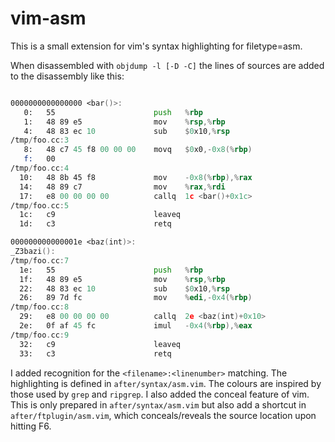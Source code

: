# vim-asm

This is a small extension for vim's syntax highlighting for filetype=asm.

When disassembled with `objdump -l [-D -C]` the lines of sources are added to the disassembly like this:

```asm

0000000000000000 <bar()>:
   0:   55                      push   %rbp
   1:   48 89 e5                mov    %rsp,%rbp
   4:   48 83 ec 10             sub    $0x10,%rsp
/tmp/foo.cc:3
   8:   48 c7 45 f8 00 00 00    movq   $0x0,-0x8(%rbp)
   f:   00 
/tmp/foo.cc:4
  10:   48 8b 45 f8             mov    -0x8(%rbp),%rax
  14:   48 89 c7                mov    %rax,%rdi
  17:   e8 00 00 00 00          callq  1c <bar()+0x1c>
/tmp/foo.cc:5
  1c:   c9                      leaveq
  1d:   c3                      retq

000000000000001e <baz(int)>:
_Z3bazi():
/tmp/foo.cc:7
  1e:   55                      push   %rbp
  1f:   48 89 e5                mov    %rsp,%rbp
  22:   48 83 ec 10             sub    $0x10,%rsp
  26:   89 7d fc                mov    %edi,-0x4(%rbp)
/tmp/foo.cc:8
  29:   e8 00 00 00 00          callq  2e <baz(int)+0x10>
  2e:   0f af 45 fc             imul   -0x4(%rbp),%eax
/tmp/foo.cc:9
  32:   c9                      leaveq
  33:   c3                      retq
```

I added recognition for the `<filename>:<linenumber>` matching. The
highlighting is defined in `after/syntax/asm.vim`. The colours are inspired by
those used by `grep` and `ripgrep`. I also added the conceal feature of vim.
This is only prepared in `after/syntax/asm.vim` but also add a shortcut in
`after/ftplugin/asm.vim`, which conceals/reveals the source location upon
hitting F6.
